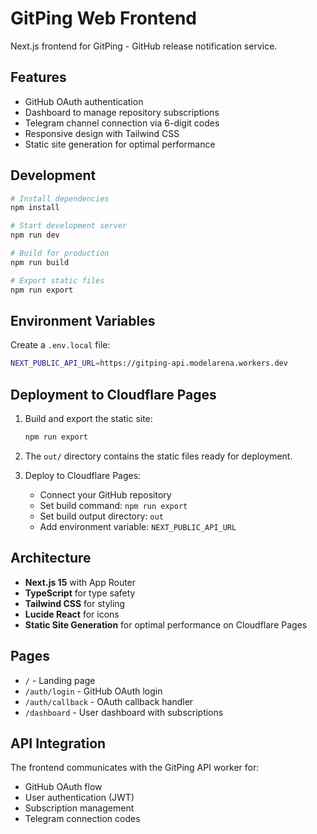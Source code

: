 # GitPing Web Frontend

Next.js frontend for GitPing - GitHub release notification service.

## Features

- GitHub OAuth authentication
- Dashboard to manage repository subscriptions
- Telegram channel connection via 6-digit codes
- Responsive design with Tailwind CSS
- Static site generation for optimal performance

## Development

```bash
# Install dependencies
npm install

# Start development server
npm run dev

# Build for production
npm run build

# Export static files
npm run export
```

## Environment Variables

Create a `.env.local` file:

```bash
NEXT_PUBLIC_API_URL=https://gitping-api.modelarena.workers.dev
```

## Deployment to Cloudflare Pages

1. Build and export the static site:
   ```bash
   npm run export
   ```

2. The `out/` directory contains the static files ready for deployment.

3. Deploy to Cloudflare Pages:
   - Connect your GitHub repository
   - Set build command: `npm run export`
   - Set build output directory: `out`
   - Add environment variable: `NEXT_PUBLIC_API_URL`

## Architecture

- **Next.js 15** with App Router
- **TypeScript** for type safety
- **Tailwind CSS** for styling
- **Lucide React** for icons
- **Static Site Generation** for optimal performance on Cloudflare Pages

## Pages

- `/` - Landing page
- `/auth/login` - GitHub OAuth login
- `/auth/callback` - OAuth callback handler
- `/dashboard` - User dashboard with subscriptions

## API Integration

The frontend communicates with the GitPing API worker for:
- GitHub OAuth flow
- User authentication (JWT)
- Subscription management
- Telegram connection codes